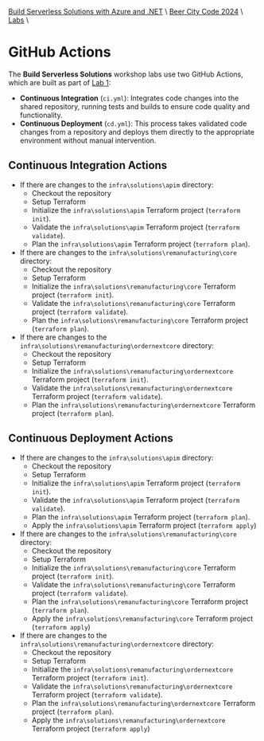 [Build Serverless Solutions with Azure and .NET](../../../README.md) \ [Beer City Code 2024](../README.md) \ [Labs](README.md) \

# GitHub Actions

The **Build Serverless Solutions** workshop labs use two GitHub Actions, which are built as part of [Lab 1](01-initialize-environment.md):

- **Continuous Integration** (`ci.yml`): Integrates code changes into the shared repository, running tests and builds to ensure code quality and functionality.
- **Continuous Deployment** (`cd.yml`): This process takes validated code changes from a repository and deploys them directly to the appropriate environment without manual intervention.

## Continuous Integration Actions

- If there are changes to the `infra\solutions\apim` directory:
  - Checkout the repository
  - Setup Terraform
  - Initialize the `infra\solutions\apim` Terraform project (`terraform init`).
  - Validate the `infra\solutions\apim` Terraform project (`terraform validate`).
  - Plan the `infra\solutions\apim` Terraform project (`terraform plan`).
- If there are changes to the `infra\solutions\remanufacturing\core` directory:
  - Checkout the repository
  - Setup Terraform
  - Initialize the `infra\solutions\remanufacturing\core` Terraform project (`terraform init`).
  - Validate the `infra\solutions\remanufacturing\core` Terraform project (`terraform validate`).
  - Plan the `infra\solutions\remanufacturing\core` Terraform project (`terraform plan`).
- If there are changes to the `infra\solutions\remanufacturing\ordernextcore` directory:
  - Checkout the repository
  - Setup Terraform
  - Initialize the `infra\solutions\remanufacturing\ordernextcore` Terraform project (`terraform init`).
  - Validate the `infra\solutions\remanufacturing\ordernextcore` Terraform project (`terraform validate`).
  - Plan the `infra\solutions\remanufacturing\ordernextcore` Terraform project (`terraform plan`).

## Continuous Deployment Actions

- If there are changes to the `infra\solutions\apim` directory:
  - Checkout the repository
  - Setup Terraform
  - Initialize the `infra\solutions\apim` Terraform project (`terraform init`).
  - Validate the `infra\solutions\apim` Terraform project (`terraform validate`).
  - Plan the `infra\solutions\apim` Terraform project (`terraform plan`).
  - Apply the `infra\solutions\apim` Terraform project (`terraform apply`)
- If there are changes to the `infra\solutions\remanufacturing\core` directory:
  - Checkout the repository
  - Setup Terraform
  - Initialize the `infra\solutions\remanufacturing\core` Terraform project (`terraform init`).
  - Validate the `infra\solutions\remanufacturing\core` Terraform project (`terraform validate`).
  - Plan the `infra\solutions\remanufacturing\core` Terraform project (`terraform plan`).
  - Apply the `infra\solutions\remanufacturing\core` Terraform project (`terraform apply`)
- If there are changes to the `infra\solutions\remanufacturing\ordernextcore` directory:
  - Checkout the repository
  - Setup Terraform
  - Initialize the `infra\solutions\remanufacturing\ordernextcore` Terraform project (`terraform init`).
  - Validate the `infra\solutions\remanufacturing\ordernextcore` Terraform project (`terraform validate`).
  - Plan the `infra\solutions\remanufacturing\ordernextcore` Terraform project (`terraform plan`).
  - Apply the `infra\solutions\remanufacturing\ordernextcore` Terraform project (`terraform apply`)